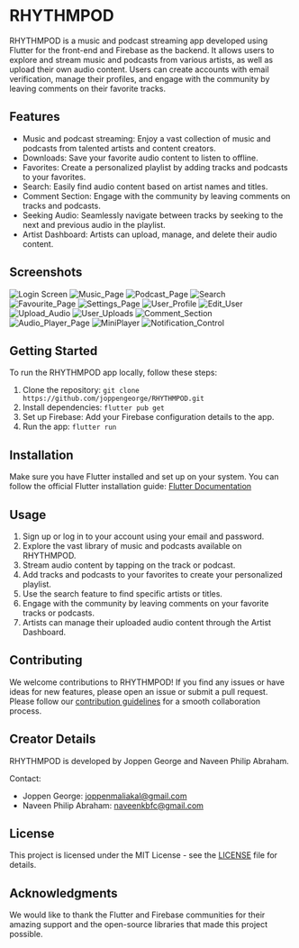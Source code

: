 # RHYTHMPOD

RHYTHMPOD is a music and podcast streaming app developed using Flutter for the front-end and Firebase as the backend. It allows users to explore and stream music and podcasts from various artists, as well as upload their own audio content. Users can create accounts with email verification, manage their profiles, and engage with the community by leaving comments on their favorite tracks.

## Features

- Music and podcast streaming: Enjoy a vast collection of music and podcasts from talented artists and content creators.
- Downloads: Save your favorite audio content to listen to offline.
- Favorites: Create a personalized playlist by adding tracks and podcasts to your favorites.
- Search: Easily find audio content based on artist names and titles.
- Comment Section: Engage with the community by leaving comments on tracks and podcasts.
- Seeking Audio: Seamlessly navigate between tracks by seeking to the next and previous audio in the playlist.
- Artist Dashboard: Artists can upload, manage, and delete their audio content.

## Screenshots

![Login Screen](https://github.com/joppengeorge/RHYTHMPOD/assets/85283438/06dbd5cb-771c-44f6-94c5-e063a735c5c9)
![Music_Page](https://github.com/joppengeorge/RHYTHMPOD/assets/85283438/49e2ff4d-2b10-4547-b037-ddfbd7bd6472)
![Podcast_Page](https://github.com/joppengeorge/RHYTHMPOD/assets/85283438/5319f706-4485-464e-a7d9-d9a5ba441e6d)
![Search](https://github.com/joppengeorge/RHYTHMPOD/assets/85283438/43438042-04e0-4ef3-a756-51e6988bbfa1)
![Favourite_Page](https://github.com/joppengeorge/RHYTHMPOD/assets/85283438/171ea8eb-eade-407d-94a6-d60669e00c8e)
![Settings_Page](https://github.com/joppengeorge/RHYTHMPOD/assets/85283438/5ee4181b-0a97-4bb6-a26e-1c4e8a40bc7c)
![User_Profile](https://github.com/joppengeorge/RHYTHMPOD/assets/85283438/c6c6e796-f4eb-4f28-936f-bb0d2cd17700)
![Edit_User](https://github.com/joppengeorge/RHYTHMPOD/assets/85283438/258d6562-4887-4252-8efe-2927af844986)
![Upload_Audio](https://github.com/joppengeorge/RHYTHMPOD/assets/85283438/ab2f5ddc-2db5-4641-a117-b50b1f9f0a40)
![User_Uploads](https://github.com/joppengeorge/RHYTHMPOD/assets/85283438/23e60ef2-6144-4d30-8ac6-ce0b98b9ccd8)
![Comment_Section](https://github.com/joppengeorge/RHYTHMPOD/assets/85283438/8f868c0b-0ca7-46f2-a35b-e826561c8e94)
![Audio_Player_Page](https://github.com/joppengeorge/RHYTHMPOD/assets/85283438/bb0c583a-bf33-4197-b6db-34f51b8dd69d)
![MiniPlayer](https://github.com/joppengeorge/RHYTHMPOD/assets/85283438/b7b56564-9d12-4389-b5fb-0812688dccd0)
![Notification_Control](https://github.com/joppengeorge/RHYTHMPOD/assets/85283438/216e3604-19d8-4742-8064-42d64f263a07)


## Getting Started

To run the RHYTHMPOD app locally, follow these steps:

1. Clone the repository: `git clone https://github.com/joppengeorge/RHYTHMPOD.git`
2. Install dependencies: `flutter pub get`
3. Set up Firebase: Add your Firebase configuration details to the app.
4. Run the app: `flutter run`

## Installation

Make sure you have Flutter installed and set up on your system. You can follow the official Flutter installation guide: [Flutter Documentation](https://flutter.dev/docs/get-started/install)

## Usage

1. Sign up or log in to your account using your email and password.
2. Explore the vast library of music and podcasts available on RHYTHMPOD.
3. Stream audio content by tapping on the track or podcast.
4. Add tracks and podcasts to your favorites to create your personalized playlist.
5. Use the search feature to find specific artists or titles.
6. Engage with the community by leaving comments on your favorite tracks or podcasts.
7. Artists can manage their uploaded audio content through the Artist Dashboard.

## Contributing

We welcome contributions to RHYTHMPOD! If you find any issues or have ideas for new features, please open an issue or submit a pull request. Please follow our [contribution guidelines](CONTRIBUTING.md) for a smooth collaboration process.

## Creator Details

RHYTHMPOD is developed by Joppen George and Naveen Philip Abraham.

Contact:
- Joppen George: joppenmaliakal@gmail.com
- Naveen Philip Abraham: naveenkbfc@gmail.com

## License

This project is licensed under the MIT License - see the [LICENSE](LICENSE) file for details.

## Acknowledgments

We would like to thank the Flutter and Firebase communities for their amazing support and the open-source libraries that made this project possible.
